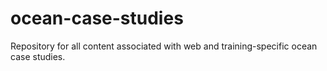 # ocean-case-studies

Repository for all content associated with web and training-specific ocean case studies.